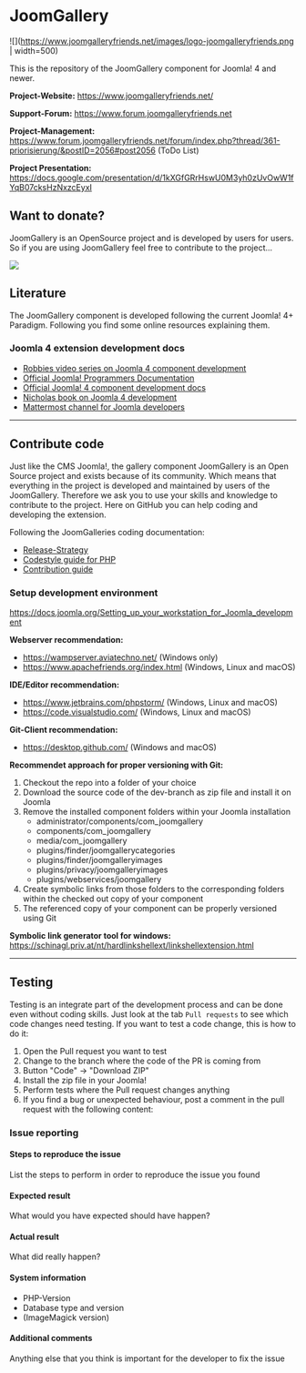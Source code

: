 # JoomGallery

![](https://www.joomgalleryfriends.net/images/logo-joomgalleryfriends.png | width=500)

This is the repository of the JoomGallery component for Joomla! 4 and newer.

**Project-Website:**
https://www.joomgalleryfriends.net/

**Support-Forum:**
https://www.forum.joomgalleryfriends.net

**Project-Management:**
https://www.forum.joomgalleryfriends.net/forum/index.php?thread/361-priorisierung/&postID=2056#post2056 (ToDo List)

**Project Presentation:**
https://docs.google.com/presentation/d/1kXGfGRrHswU0M3yh0zUvOwW1fYqB07cksHzNxzcEyxI

## Want to donate?

JoomGallery is an OpenSource project and is developed by users for users. So if you are using JoomGallery feel free to contribute to the project...

[![](https://www.paypalobjects.com/en_US/i/btn/btn_donateCC_LG.gif)](https://www.paypal.com/cgi-bin/webscr?cmd=_s-xclick&hosted_button_id=2TBYDQ88VH4PW)

## Literature

The JoomGallery component is developed following the current Joomla! 4+ Paradigm. Following you find some online resources explaining them.

### Joomla 4 extension development docs
- [Robbies video series on Joomla 4 component development](https://www.youtube.com/playlist?list=PLzio09PZm6TuXGnu-ptpVb90Szkawy9IV)
- [Official Joomla! Programmers Documentation](https://manual.joomla.org/)
- [Official Joomla! 4 component development docs](https://docs.joomla.org/J4.x:Developing_an_MVC_Component/Introduction)
- [Nicholas book on Joomla 4 development](https://www.dionysopoulos.me/book.html)
- [Mattermost channel for Joomla developers](https://joomlacommunity.cloud.mattermost.com/main/channels/extension-development-room)

<hr>

## Contribute code

Just like the CMS Joomla!, the gallery component JoomGallery is an Open Source project and exists because of its community. Which means that everything in the project is developed and maintained by users of the JoomGallery.
Therefore we ask you to use your skills and knowledge to contribute to the project. Here on GitHub you can help coding and developing the extension.

Following the JoomGalleries coding documentation:

- [Release-Strategy](docs/Releasestrategy.md)
- [Codestyle guide for PHP](docs/Codestyleguide.md)
- [Contribution guide](/docs/Contribution.md)

### Setup development environment
https://docs.joomla.org/Setting_up_your_workstation_for_Joomla_development

**Webserver recommendation:**
- https://wampserver.aviatechno.net/ (Windows only)
- https://www.apachefriends.org/index.html (Windows, Linux and macOS)

**IDE/Editor recommendation:**
- https://www.jetbrains.com/phpstorm/ (Windows, Linux and macOS)
- https://code.visualstudio.com/ (Windows, Linux and macOS)

**Git-Client recommendation:**
- https://desktop.github.com/ (Windows and macOS)

**Recommendet approach for proper versioning with Git:**
1. Checkout the repo into a folder of your choice
2. Download the source code of the dev-branch as zip file and install it on Joomla
3. Remove the installed component folders within your Joomla installation
   - administrator/components/com_joomgallery
   - components/com_joomgallery
   - media/com_joomgallery
   - plugins/finder/joomgallerycategories
   - plugins/finder/joomgalleryimages
   - plugins/privacy/joomgalleryimages
   - plugins/webservices/joomgallery
4. Create symbolic links from those folders to the corresponding folders within the checked out copy of your component
5. The referenced copy of your component can be properly versioned using Git

**Symbolic link generator tool for windows:**
https://schinagl.priv.at/nt/hardlinkshellext/linkshellextension.html

<hr>

## Testing

Testing is an integrate part of the development process and can be done even without coding skills. Just look at the tab `Pull requests` to see which code changes need testing. If you want to test a code change, this is how to do it:

1. Open the Pull request you want to test
2. Change to the branch where the code of the PR is coming from
3. Button "Code" -> "Download ZIP"
4. Install the zip file in your Joomla!
5. Perform tests where the Pull request changes anything
6. If you find a bug or unexpected behaviour, post a comment in the pull request with the following content:

### Issue reporting

#### Steps to reproduce the issue
List the steps to perform in order to reproduce the issue you found
#### Expected result
What would you have expected should have happen?
#### Actual result
What did really happen?
#### System information
- PHP-Version
- Database type and version
- (ImageMagick version)
#### Additional comments
Anything else that you think is important for the developer to fix the issue
